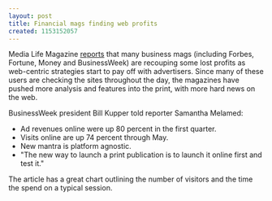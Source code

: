 ```yaml
---
layout: post
title: Financial mags finding web profits
created: 1153152057
---
```

Media Life Magazine <a href="http://www.medialifemagazine.com/artman/publish/article_6023.asp" target="_blank">reports</a> that many business mags (including Forbes, Fortune, Money and BusinessWeek) are recouping some lost profits as web-centric strategies start to pay off with advertisers. Since many of these users are checking the sites throughout the day, the magazines have pushed more analysis and features into the print, with more hard news on the web.

BusinessWeek president Bill Kupper told reporter Samantha Melamed:

<ul>
<li>Ad revenues online were up 80 percent in the first quarter.</li>
<li>Visits online are up 74 percent through May.</li>
<li>New mantra is platform agnostic.
<li>"The new way to launch a print publication is to launch it online first and test it."</li>
</ul>

The article has a great chart outlining the number of visitors and the time the spend on a typical session.
